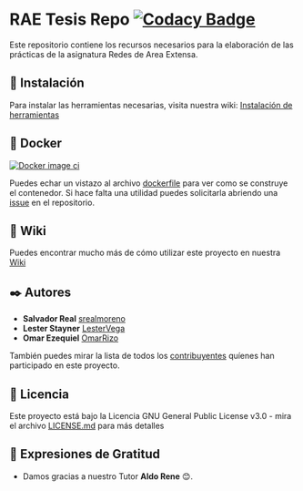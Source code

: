 # RAE Tesis Repo [![Codacy Badge](https://app.codacy.com/project/badge/Grade/59b9bbbcc6ab43b985c261731b0ff639)](https://www.codacy.com/gh/srealmoreno/rae-tesis/dashboard?utm_source=github.com&amp;utm_medium=referral&amp;utm_content=srealmoreno/rae-tesis&amp;utm_campaign=Badge_Grade)

Este repositorio contiene los recursos necesarios para la elaboración de
las prácticas de la asignatura Redes de Area Extensa.

## 🔧 Instalación

Para instalar las herramientas necesarias, visita nuestra wiki: [Instalación de herramientas](https://github.com/srealmoreno/rae-tesis/wiki/01-instalacion-script)

## 🐳 Docker

[![Docker image ci](https://github.com/srealmoreno/rae-tesis/actions/workflows/01-ci-docker-image.yml/badge.svg)](https://github.com/srealmoreno/rae-tesis/actions/workflows/01-ci-docker-image.yml)

Puedes echar un vistazo al archivo [dockerfile](../docker/dockerfile) para ver
como se construye el contenedor. Si hace falta una utilidad puedes solicitarla
abriendo una [issue](https://github.com/srealmoreno/rae-tesis/issues/new/choose)
en el repositorio.

## 📖 Wiki

Puedes encontrar mucho más de cómo utilizar este proyecto en nuestra [Wiki](https://github.com/srealmoreno/rae-tesis/wiki)

## ✒️ Autores

- **Salvador Real** [srealmoreno](https://github.com/srealmoreno)
- **Lester Stayner** [LesterVega](https://github.com/LesterVega)
- **Omar Ezequiel** [OmarRizo](https://github.com/OmarRizo)

También puedes mirar la lista de todos los [contribuyentes](https://github.com/srealmoreno/rae-tesis/contributors)
quíenes han participado en este proyecto.

## 📄 Licencia

Este proyecto está bajo la Licencia GNU General Public License v3.0 - mira el archivo
[LICENSE.md](LICENSE.md) para más detalles

## 🎁 Expresiones de Gratitud

- Damos gracias a nuestro Tutor **Aldo Rene** 😊.

